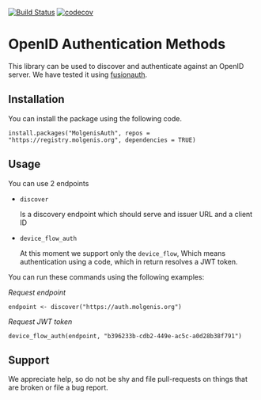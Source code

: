 [![Build Status](https://travis-ci.org/molgenis/molgenis-r-auth.svg?branch=master)](https://travis-ci.org/molgenis/molgenis-r-auth)
[![codecov](https://codecov.io/gh/molgenis/molgenis-r-auth/branch/master/graph/badge.svg)](https://codecov.io/gh/molgenis/molgenis-r-auth)

# OpenID Authentication Methods
This library can be used to discover and authenticate against an OpenID server. We have tested it using [fusionauth](https://fusionauth.io/).

## Installation
You can install the package using the following code.

```{r}
install.packages("MolgenisAuth", repos = "https://registry.molgenis.org", dependencies = TRUE)
```

## Usage
You can use 2 endpoints
- `discover`
  
  Is a discovery endpoint which should serve and issuer URL and a client ID
  
- `device_flow_auth`

  At this moment we support only the `device_flow`, Which means authentication using a code, which in return resolves a JWT token.
  
You can run these commands using the following examples:

*Request endpoint*
```{r, eval = FALSE}
endpoint <- discover("https://auth.molgenis.org")
```

*Request JWT token*
```{r, eval = FALSE}
device_flow_auth(endpoint, "b396233b-cdb2-449e-ac5c-a0d28b38f791")
```

## Support
We appreciate help, so do not be shy and file pull-requests on things that are broken or file a bug report.

